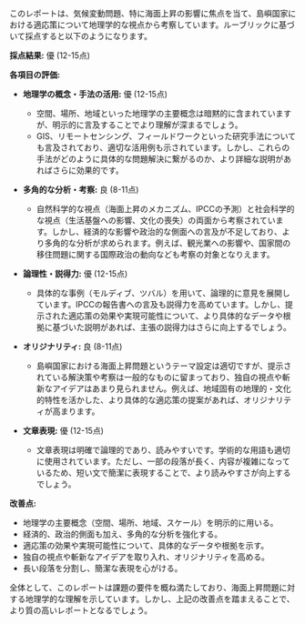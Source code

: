 このレポートは、気候変動問題、特に海面上昇の影響に焦点を当て、島嶼国家における適応策について地理学的な視点から考察しています。ルーブリックに基づいて採点すると以下のようになります。

**採点結果:**  優 (12-15点)

**各項目の評価:**

* **地理学の概念・手法の活用:** 優 (12-15点)
    * 空間、場所、地域といった地理学の主要概念は暗黙的に含まれていますが、明示的に言及することでより理解が深まるでしょう。
    * GIS、リモートセンシング、フィールドワークといった研究手法についても言及されており、適切な活用例も示されています。しかし、これらの手法がどのように具体的な問題解決に繋がるのか、より詳細な説明があればさらに効果的です。

* **多角的な分析・考察:** 良 (8-11点)
    * 自然科学的な視点（海面上昇のメカニズム、IPCCの予測）と社会科学的な視点（生活基盤への影響、文化の喪失）の両面から考察されています。しかし、経済的な影響や政治的な側面への言及が不足しており、より多角的な分析が求められます。例えば、観光業への影響や、国家間の移住問題に関する国際政治の動向なども考察の対象となりえます。

* **論理性・説得力:** 優 (12-15点)
    * 具体的な事例（モルディブ、ツバル）を用いて、論理的に意見を展開しています。IPCCの報告書への言及も説得力を高めています。しかし、提示された適応策の効果や実現可能性について、より具体的なデータや根拠に基づいた説明があれば、主張の説得力はさらに向上するでしょう。

* **オリジナリティ:** 良 (8-11点)
    * 島嶼国家における海面上昇問題というテーマ設定は適切ですが、提示されている解決策や考察は一般的なものに留まっており、独自の視点や斬新なアイデアはあまり見られません。例えば、地域固有の地理的・文化的特性を活かした、より具体的な適応策の提案があれば、オリジナリティが高まります。

* **文章表現:** 優 (12-15点)
    * 文章表現は明確で論理的であり、読みやすいです。学術的な用語も適切に使用されています。ただし、一部の段落が長く、内容が複雑になっているため、短い文で簡潔に表現することで、より読みやすさが向上するでしょう。


**改善点:**

* 地理学の主要概念（空間、場所、地域、スケール）を明示的に用いる。
* 経済的、政治的側面も加え、多角的な分析を強化する。
* 適応策の効果や実現可能性について、具体的なデータや根拠を示す。
* 独自の視点や斬新なアイデアを取り入れ、オリジナリティを高める。
* 長い段落を分割し、簡潔な表現を心がける。


全体として、このレポートは課題の要件を概ね満たしており、海面上昇問題に対する地理学的な理解を示しています。しかし、上記の改善点を踏まえることで、より質の高いレポートとなるでしょう。
